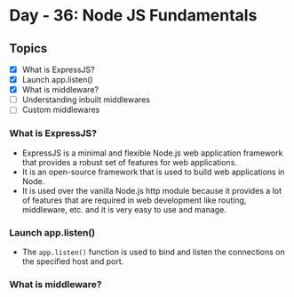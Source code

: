 # Day - 36: Node JS Fundamentals

## Topics

- [x] What is ExpressJS?
- [x] Launch app.listen()
- [x] What is middleware?
- [ ] Understanding inbuilt middlewares
- [ ] Custom middlewares

### What is ExpressJS?

- ExpressJS is a minimal and flexible Node.js web application framework that provides a robust set of features for web applications.
- It is an open-source framework that is used to build web applications in Node.
- It is used over the vanilla Node.js http module because it provides a lot of features that are required in web development like routing, middleware, etc. and it is very easy to use and manage.

### Launch app.listen()

- The `app.listen()` function is used to bind and listen the connections on the specified host and port.

### What is middleware?